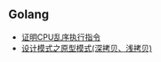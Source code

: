 
## Golang
* [证明CPU乱序执行指令](https://github.com/IT-GreenHand/language-demo/tree/master/Golang/cpuDisorder)
* [设计模式之原型模式(深拷贝、浅拷贝)](https://github.com/IT-GreenHand/language-demo/tree/master/Golang/prototype)
